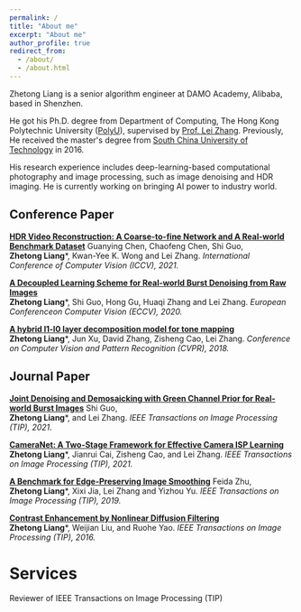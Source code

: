 ```yaml
---
permalink: /
title: "About me"
excerpt: "About me"
author_profile: true
redirect_from: 
  - /about/
  - /about.html
---
```


<!-- <p align="center">
  <img src="https://caozhangjie.github.io/files/caozhangjie_img.jpg?raw=true" alt="Photo" style="width: 450px;"/> 
</p> -->

Zhetong Liang is a senior algorithm engineer at DAMO Academy, Alibaba, based in Shenzhen.

He got his Ph.D. degree from Department of Computing, The Hong Kong Polytechnic University ([PolyU](https://www.comp.polyu.edu.hk/)), supervised by [Prof. Lei Zhang](https://scholar.google.co.uk/citations?user=tAK5l1IAAAAJ&hl=en&oi=ao). Previously, He received the master's degree from [South China University of Technology](http://www.scut.edu.cn/) in 2016.

His research experience includes deep-learning-based computational photography and image processing, such as image denoising and HDR imaging. He is currently working on bringing AI power to industry world.


## Conference Paper

<b>[HDR Video Reconstruction: A Coarse-to-fine Network and A Real-world Benchmark Dataset](https://arxiv.org/pdf/2103.14943.pdf)</b> Guanying Chen, Chaofeng Chen, Shi Guo, <br> <b>Zhetong Liang</b>\*, Kwan-Yee K. Wong and Lei Zhang. <i>International Conference of Computer Vision (ICCV), 2021.</i> 

<b>[A Decoupled Learning Scheme for Real-world Burst Denoising from Raw Images](https://www.ecva.net/papers/eccv_2020/papers_ECCV/papers/123700154.pdf)</b> <br> <b>Zhetong Liang</b>\*, Shi Guo, Hong Gu, Huaqi Zhang and Lei Zhang. <i>European Conferenceon Computer Vision (ECCV), 2020.</i>  

<b>[A hybrid l1-l0 layer decomposition model for tone mapping](https://openaccess.thecvf.com/content_cvpr_2018/papers/Liang_A_Hybrid_l1-l0_CVPR_2018_paper.pdf)</b> <br> <b>Zhetong Liang</b>\*, Jun Xu, David Zhang, Zisheng Cao, Lei Zhang. <i>Conference on Computer Vision and Pattern Recognition (CVPR), 2018.</i> 


## Journal Paper

<b>[Joint Denoising and Demosaicking with Green Channel Prior for Real-world Burst Images](http://www4.comp.polyu.edu.hk/~cslzhang/paper/JDD-TIP.pdf)</b> Shi Guo, <br> <b>Zhetong Liang</b>\*, and Lei Zhang. <i> IEEE Transactions on Image Processing (TIP), 2021.</i> 

<b>[CameraNet: A Two-Stage Framework for Effective Camera ISP Learning](http://www4.comp.polyu.edu.hk/~cslzhang/paper/CameraNet.pdf)</b> <br> <b>Zhetong Liang</b>\*, Jianrui Cai, Zisheng Cao, and Lei Zhang. <i> IEEE Transactions on Image Processing (TIP), 2021.</i> 

<b>[A Benchmark for Edge-Preserving Image Smoothing](http://www4.comp.polyu.edu.hk/~cslzhang/paper/19_TIP_EPS.pdf)</b> Feida Zhu, <br> <b>Zhetong Liang</b>\*, Xixi Jia, Lei Zhang and Yizhou Yu. <i> IEEE Transactions on Image Processing (TIP), 2019.</i> 

<b>[Contrast Enhancement by Nonlinear Diffusion Filtering](https://ieeexplore.ieee.org/abstract/document/7352346?casa_token=onQrFrq2FtgAAAAA:gZUxh5HyKZKZbCnR975tBEuKmXnQ-WXt3A7F2abX7-9mvrlkxxmYTJSJFWTE7GrM0TjGK5uqFQ)</b> <br> <b>Zhetong Liang</b>\*, Weijian Liu, and Ruohe Yao. <i> IEEE Transactions on Image Processing (TIP), 2016.</i> 

<h1>Services</h1>

Reviewer of IEEE Transactions on Image Processing (TIP)
